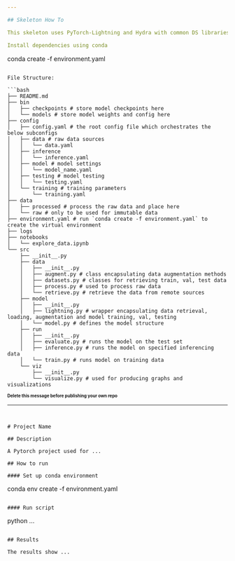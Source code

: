 ```yaml
---

## Skeleton How To

This skeleton uses PyTorch-Lightning and Hydra with common DS libraries like numpy and pandas preinstalled. It is set up for Google Cloud Storage by default, but this can be easily changed.

Install dependencies using conda

```
conda create -f environment.yaml
```

File Structure:

```bash
├── README.md
├── bin
│   ├── checkpoints # store model checkpoints here
│   └── models # store model weights and config here
├── config
│   ├── config.yaml # the root config file which orchestrates the below subconfigs
│   ├── data # raw data sources
│   │   └── data.yaml
│   ├── inference
│   │   └── inference.yaml
│   ├── model # model settings
│   │   └── model_name.yaml
│   ├── testing # model testing
│   │   └── testing.yaml
│   └── training # training parameters
│       └── training.yaml
├── data
│   ├── processed # process the raw data and place here
│   └── raw # only to be used for immutable data
├── environment.yaml # run `conda create -f environment.yaml` to create the virtual environment
├── logs
├── notebooks
│   └── explore_data.ipynb
└── src
    ├── __init__.py
    ├── data
    │   ├── __init__.py
    │   ├── augment.py # class encapsulating data augmentation methods
    │   ├── datasets.py # classes for retrieving train, val, test data
    │   ├── process.py # used to process raw data
    │   └── retrieve.py # retrieve the data from remote sources
    ├── model
    │   ├── __init__.py
    │   ├── lightning.py # wrapper encapsulating data retrieval, loading, augmentation and model training, val, testing
    │   └── model.py # defines the model structure
    ├── run
    │   ├── __init__.py
    │   ├── evaluate.py # runs the model on the test set
    │   ├── inference.py # runs the model on specified inferencing data
    │   └── train.py # runs model on training data
    └── viz
        ├── __init__.py
        └── visualize.py # used for producing graphs and visualizations
```

**<sub><sup>Delete this message before publishing your own repo</sup></sub>**

---
```


# Project Name

## Description

A Pytorch project used for ...

## How to run

#### Set up conda environment

```
conda env create -f environment.yaml
```

#### Run script

```
python ...
```

## Results

The results show ...
